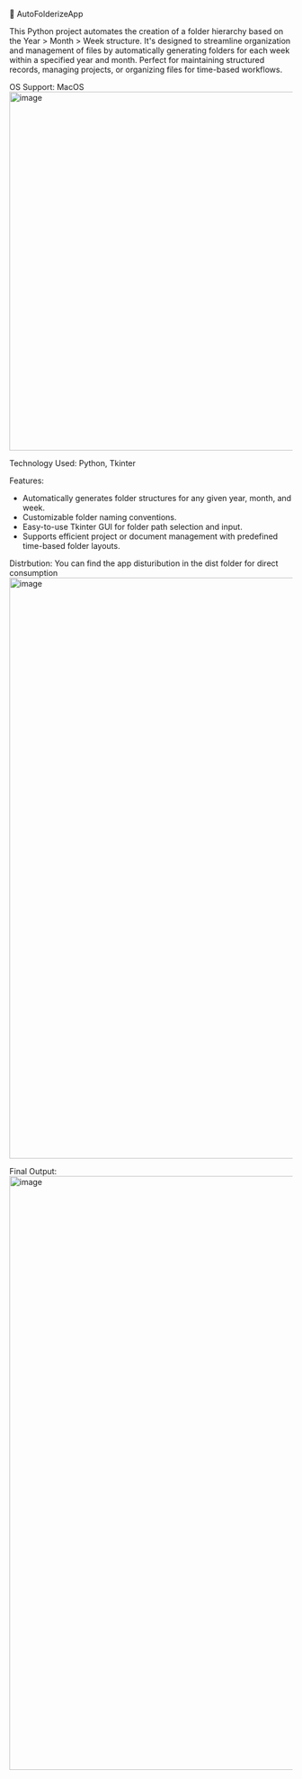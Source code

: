 📁 AutoFolderizeApp

This Python project automates the creation of a folder hierarchy based on the Year > Month > Week structure. It's designed to streamline organization and management of files by automatically generating folders for each week within a specified year and month. Perfect for maintaining structured records, managing projects, or organizing files for time-based workflows.

OS Support: MacOS
<img width="638" alt="image" src="https://github.com/user-attachments/assets/d91d0c3f-55d6-4fae-baa4-28312c9b1eb2">



Technology Used:
Python, Tkinter


Features:
- Automatically generates folder structures for any given year, month, and week.
- Customizable folder naming conventions.
- Easy-to-use Tkinter GUI for folder path selection and input.
- Supports efficient project or document management with predefined time-based folder layouts.


Distrbution:
You can find the app disturibution in the dist folder for direct consumption 
<img width="1033" alt="image" src="https://github.com/user-attachments/assets/01910ceb-0530-4b2c-a712-ecdaac8d2226">

Final Output:
<img width="1056" alt="image" src="https://github.com/user-attachments/assets/12d9c9bf-54ba-4e24-b129-9b4094d2148d">
